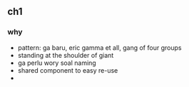## ch1
### why
- pattern: ga baru, eric gamma et all, gang of four groups
- standing at the shoulder of giant
- ga perlu wory soal naming
- shared component to easy re-use
- 
